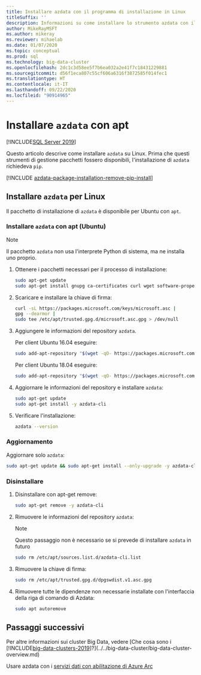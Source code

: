 ```yaml
---
title: Installare azdata con il programma di installazione in Linux
titleSuffix: ''
description: Informazioni su come installare lo strumento azdata con il programma di installazione (Linux).
author: MikeRayMSFT
ms.author: mikeray
ms.reviewer: mihaelab
ms.date: 01/07/2020
ms.topic: conceptual
ms.prod: sql
ms.technology: big-data-cluster
ms.openlocfilehash: 2dc1c3d58ee5f7b6ea032a2e41f7c18431229881
ms.sourcegitcommit: d56f1eca807c55cf606a6316f3872585f014fec1
ms.translationtype: HT
ms.contentlocale: it-IT
ms.lasthandoff: 09/22/2020
ms.locfileid: "90914965"
---
```

# <a name="install-azdata-with-apt"></a>Installare `azdata` con apt

[!INCLUDE[SQL Server 2019](../../includes/applies-to-version/azdata.md)]

Questo articolo descrive come installare `azdata` su Linux. Prima che questi strumenti di gestione pacchetti fossero disponibili, l'installazione di `azdata` richiedeva `pip`.

[!INCLUDE [azdata-package-installation-remove-pip-install](../../includes/azdata-package-installation-remove-pip-install.md)]

## <a name="install-azdata-for-linux"></a><a id="linux"></a>Installare `azdata` per Linux

Il pacchetto di installazione di `azdata` è disponibile per Ubuntu con `apt`.

### <a name="install-azdata-with-apt-ubuntu"></a><a id="azdata-apt"></a>Installare `azdata` con apt (Ubuntu)

>[!NOTE]
>Il pacchetto `azdata` non usa l'interprete Python di sistema, ma ne installa uno proprio.

1. Ottenere i pacchetti necessari per il processo di installazione:

    ```bash
    sudo apt-get update
    sudo apt-get install gnupg ca-certificates curl wget software-properties-common apt-transport-https lsb-release -y
    ```

2. Scaricare e installare la chiave di firma:

    ```bash
    curl -sL https://packages.microsoft.com/keys/microsoft.asc |
    gpg --dearmor |
    sudo tee /etc/apt/trusted.gpg.d/microsoft.asc.gpg > /dev/null
    ```

3. Aggiungere le informazioni del repository `azdata`.

   Per client Ubuntu 16.04 eseguire:
    ```bash
    sudo add-apt-repository "$(wget -qO- https://packages.microsoft.com/config/ubuntu/16.04/prod.list)"
    ```

   Per client Ubuntu 18.04 eseguire:
    ```bash
    sudo add-apt-repository "$(wget -qO- https://packages.microsoft.com/config/ubuntu/18.04/prod.list)"
    ```

4. Aggiornare le informazioni del repository e installare `azdata`:

    ```bash
    sudo apt-get update
    sudo apt-get install -y azdata-cli
    ```

5. Verificare l'installazione:

    ```bash
    azdata --version
    ```

### <a name="update"></a>Aggiornamento

Aggiornare solo `azdata`:

```bash
sudo apt-get update && sudo apt-get install --only-upgrade -y azdata-cli
```

### <a name="uninstall"></a>Disinstallare

1. Disinstallare con apt-get remove:

    ```bash
    sudo apt-get remove -y azdata-cli
    ```

2. Rimuovere le informazioni del repository `azdata`:

    >[!NOTE]
    >Questo passaggio non è necessario se si prevede di installare `azdata` in futuro

    ```bash
    sudo rm /etc/apt/sources.list.d/azdata-cli.list
    ```

3. Rimuovere la chiave di firma:

    ```bash
    sudo rm /etc/apt/trusted.gpg.d/dpgswdist.v1.asc.gpg
    ```

4. Rimuovere tutte le dipendenze non necessarie installate con l'interfaccia della riga di comando di Azdata:

    ```bash
    sudo apt autoremove
    ```

## <a name="next-steps"></a>Passaggi successivi

Per altre informazioni sui cluster Big Data, vedere [Che cosa sono i [!INCLUDE[big-data-clusters-2019](../../includes/ssbigdataclusters-ver15.md)]?](../../big-data-cluster/big-data-cluster-overview.md)

Usare azdata con i [servizi dati con abilitazione di Azure Arc](/azure/azure-arc/data/)